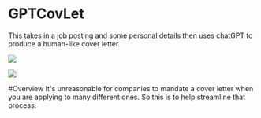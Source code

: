 # GPTCovLet
This takes in a job posting and some personal details then uses chatGPT to produce a human-like cover letter.

![](https://img.shields.io/badge/license-MIT-blue)

![](https://img.shields.io/github/issues/jaesungpark42/GPTCovLet)

#Overview
It's unreasonable for companies to mandate a cover letter when you are applying to many different ones. So this is to help streamline that process.
